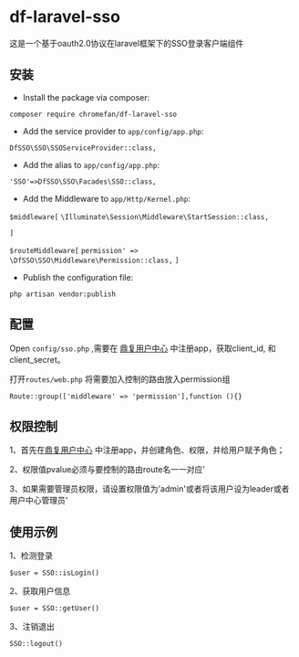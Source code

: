 
# df-laravel-sso

这是一个基于oauth2.0协议在laravel框架下的SSO登录客户端组件

## 安装

- Install the package via composer:

`composer require chromefan/df-laravel-sso`

- Add the service provider to `app/config/app.php`:

`DfSSO\SSO\SSOServiceProvider::class,`

- Add the alias to `app/config/app.php`:

`'SSO'=>DfSSO\SSO\Facades\SSO::class,`

- Add the Middleware to `app/Http/Kernel.php`:

`$middleware[`
     `\Illuminate\Session\Middleware\StartSession::class,`
    
 `]`
 
 `$routeMiddleware[`
     `permission' => \DfSSO\SSO\Middleware\Permission::class,`
  `]`

- Publish the configuration file:

`php artisan vendor:publish`

## 配置

Open `config/sso.php` ,需要在 [鼎复用户中心](http://usercenter.df.cn/) 中注册app，获取client_id,
和client_secret。

打开`routes/web.php`
将需要加入控制的路由放入permission组

`Route::group(['middleware' => 'permission'],function (){}`

## 权限控制

1、首先在[鼎复用户中心](http://usercenter.df.cn/) 中注册app，并创建角色、权限，并给用户赋予角色；

2、权限值pvalue必须与要控制的路由route名一一对应'

3、如果需要管理员权限，请设置权限值为'admin'或者将该用户设为leader或者用户中心管理员'



## 使用示例

1、检测登录

`$user = SSO::isLogin()`

2、获取用户信息

`$user = SSO::getUser()`

3、注销退出

`SSO::logout()`






